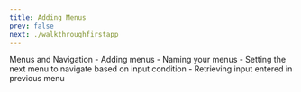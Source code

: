 ```yaml
---
title: Adding Menus
prev: false
next: ./walkthroughfirstapp
--- 
```

    
    
    
 Menus and Navigation
    - Adding menus
    - Naming your menus
    - Setting the next menu to navigate based on input condition
    - Retrieving input entered in previous menu